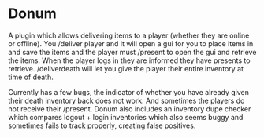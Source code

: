 # Donum

A plugin which allows delivering items to a player (whether they are online or offline). You /deliver player and it will
open a gui for you to place items in and save the items and the player must /present to open the gui and retrieve the
items. When the player logs in they are informed they have presents to retrieve. /deliverdeath will let you give the
player their entire inventory at time of death.

Currently has a few bugs, the indicator of whether you have already given their death inventory back does not work. And
sometimes the players do not receive their /present. Donum also includes an inventory dupe checker which compares
logout + login inventories which also seems buggy and sometimes fails to track properly, creating false positives. 
